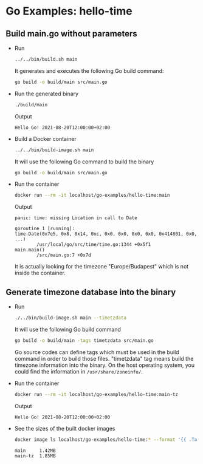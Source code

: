 # Go Examples: hello-time

## Build main.go without parameters

* Run

  ```bash
  ../../bin/build.sh main
  ```

  It generates and executes the following Go build command:

  ```bash
  go build -o build/main src/main.go
  ```

* Run the generated binary

  ```bash
  ./build/main
  ```

  Output

  ```
  Hello Go! 2021-08-20T12:00:00+02:00
  ```

* Build a Docker container

  ```bash
  ../../bin/build-image.sh main
  ```

  It will use the following Go command to build the binary

  ```bash
  go build -o build/main src/main.go
  ```

* Run the container

  ```bash
  docker run --rm -it localhost/go-examples/hello-time:main
  ```

  Output

  ```
  panic: time: missing Location in call to Date

  goroutine 1 [running]:
  time.Date(0x7e5, 0x8, 0x14, 0xc, 0x0, 0x0, 0x0, 0x0, 0x414801, 0x0, ...)
          /usr/local/go/src/time/time.go:1344 +0x5f1
  main.main()
          /src/main.go:7 +0x7d
  ```

  It is actually looking for the timezone "Europe/Budapest" which is not inside the container.

## Generate timezone database into the binary

* Run

  ```bash
  ./../bin/build-image.sh main --timetzdata
  ```

  It will use the following Go build command

  ```bash
  go build -o build/main -tags timetzdata src/main.go
  ```

  Go source codes can define tags which must be used in the build command
  in order to build those files. "timetzdata" tag means build the timezone information
  into the binary. On the host operating system, you could find the information in
  ```/usr/share/zoneinfo/```.

* Run the container

  ```bash
  docker run --rm -it localhost/go-examples/hello-time:main-tz
  ```
  
  Output

  ```
  Hello Go! 2021-08-20T12:00:00+02:00
  ```

* See the sizes of the built docker images

  ```bash
  docker image ls localhost/go-examples/hello-time:* --format '{{ .Tag }} {{ .Size }}' | column -t | sort
  ```

  ```
  main     1.42MB
  main-tz  1.85MB
  ```
